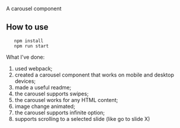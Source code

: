 A carousel component
## How to use

```
   npm install
   npm run start
```

What I've done:
1. used webpack;
2. created a carousel component that works on mobile and desktop devices;
3. made a useful readme;
4. the carousel supports swipes;
5. the carousel works for any HTML content;
6. image change animated;
7. the carousel supports infinite option;
8. supports scrolling to a selected slide (like go to slide X)


